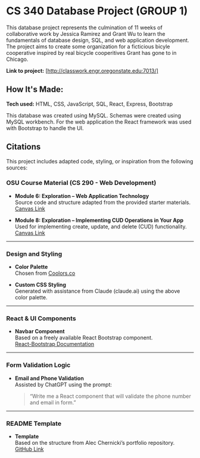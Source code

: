 # CS 340 Database Project (GROUP 1)
This database project represents the culmination of 11 weeks of collaborative work by Jessica Ramirez and Grant Wu to learn the fundamentals of database design, SQL, and web application development. The project aims to create some organization for a ficticious bicyle cooperative inspired by real bicycle cooperitives Grant has gone to in Chicago.

**Link to project:** [http://classwork.engr.oregonstate.edu:7013/]

## How It's Made:

**Tech used:** HTML, CSS, JavaScript, SQL, React, Express, Bootstrap

This database was created using MySQL. Schemas were created using MySQL workbench. For the web application the React framework was used with Bootstrap to handle the UI.

## Citations

This project includes adapted code, styling, or inspiration from the following sources:

### OSU Course Material (CS 290 - Web Development)

- **Module 6: Exploration – Web Application Technology**  
  Source code and structure adapted from the provided starter materials.  
  [Canvas Link](https://canvas.oregonstate.edu/courses/1999601/pages/exploration-web-application-technology-2?module_item_id=25352948)

- **Module 8: Exploration – Implementing CUD Operations in Your App**  
  Used for implementing create, update, and delete (CUD) functionality.  
  [Canvas Link](https://canvas.oregonstate.edu/courses/1999601/pages/exploration-implementing-cud-operations-in-your-app?module_item_id=25352968)

---

### Design and Styling

- **Color Palette**  
  Chosen from [Coolors.co](https://coolors.co/palette/000000-14213d-fca311-e5e5e5-ffffff)

- **Custom CSS Styling**  
  Generated with assistance from Claude (claude.ai) using the above color palette.

---

### React & UI Components

- **Navbar Component**  
  Based on a freely available React Bootstrap component.  
  [React-Bootstrap Documentation](https://react-bootstrap.netlify.app/docs/components/navs)

---

### Form Validation Logic

- **Email and Phone Validation**  
  Assisted by ChatGPT using the prompt:  
  > “Write me a React component that will validate the phone number and email in form.”

---

### README Template

- **Template**  
  Based on the structure from Alec Chernicki’s portfolio repository.  
  [GitHub Link](https://github.com/alec-chernicki/portfolio-template/blob/master/README.md)





